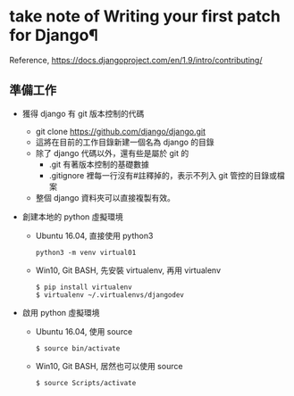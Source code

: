 
#  take note of <b>Writing your first patch for Django¶</b>
Reference, https://docs.djangoproject.com/en/1.9/intro/contributing/

## 準備工作
- 獲得 django 有 git 版本控制的代碼 
  - git clone https://github.com/django/django.git
  - 這將在目前的工作目錄新建一個名為 django 的目錄
  - 除了 django 代碼以外，還有些是屬於 git 的
    - .git 有著版本控制的基礎數據
    - .gitignore 裡每一行沒有#註釋掉的，表示不列入 git 管控的目錄或檔案
  - 整個 django 資料夾可以直接複製有效。 
  
- 創建本地的 python 虛擬環境
  - Ubuntu 16.04, 直接使用 python3 
    ```
    python3 -m venv virtual01
    ```
    
  - Win10, Git BASH, 先安裝 virtualenv, 再用 virtualenv
    ```
    $ pip install virtualenv
    $ virtualenv ~/.virtualenvs/djangodev
    ```
- 啟用 python 虛擬環境
  - Ubuntu 16.04, 使用 source
    ```
    $ source bin/activate
    ```
    
  - Win10, Git BASH, 居然也可以使用 source
    ```
    $ source Scripts/activate
    ```
